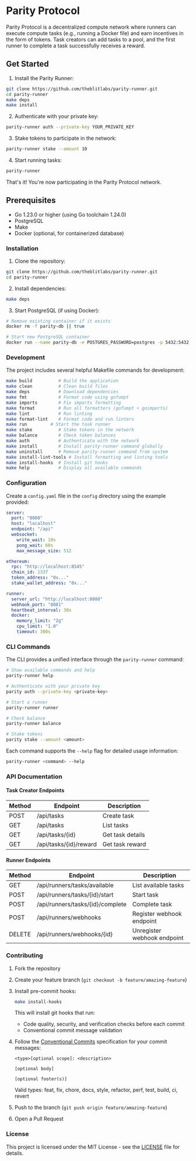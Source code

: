 # Parity Protocol

Parity Protocol is a decentralized compute network where runners can execute compute tasks (e.g., running a Docker file) and earn incentives in the form of tokens. Task creators can add tasks to a pool, and the first runner to complete a task successfully receives a reward.

## Get Started

1. Install the Parity Runner:

```bash
git clone https://github.com/theblitlabs/parity-runner.git
cd parity-runner
make deps
make install
```

2. Authenticate with your private key:

```bash
parity-runner auth --private-key YOUR_PRIVATE_KEY
```

3. Stake tokens to participate in the network:

```bash
parity-runner stake --amount 10
```

4. Start running tasks:

```bash
parity-runner
```

That's it! You're now participating in the Parity Protocol network.

## Prerequisites

- Go 1.23.0 or higher (using Go toolchain 1.24.0)
- PostgreSQL
- Make
- Docker (optional, for containerized database)

### Installation

1. Clone the repository:

```bash
git clone https://github.com/theblitlabs/parity-runner.git
cd parity-runner
```

2. Install dependencies:

```bash
make deps
```

3. Start PostgreSQL (if using Docker):

```bash
# Remove existing container if it exists
docker rm -f parity-db || true

# Start new PostgreSQL container
docker run --name parity-db -e POSTGRES_PASSWORD=postgres -p 5432:5432 -d postgres
```

### Development

The project includes several helpful Makefile commands for development:

```bash
make build          # Build the application
make clean          # Clean build files
make deps           # Download dependencies
make fmt            # Format code using gofumpt
make imports        # Fix imports formatting
make format         # Run all formatters (gofumpt + goimports)
make lint           # Run linting
make format-lint    # Format code and run linters
make run         # Start the task runner
make stake          # Stake tokens in the network
make balance        # Check token balances
make auth           # Authenticate with the network
make install        # Install parity-runner command globally
make uninstall      # Remove parity-runner command from system
make install-lint-tools # Install formatting and linting tools
make install-hooks  # Install git hooks
make help           # Display all available commands
```

### Configuration

Create a `config.yaml` file in the `config` directory using the example provided:

```yaml
server:
  port: "8080"
  host: "localhost"
  endpoint: "/api"
  websocket:
    write_wait: 10s
    pong_wait: 60s
    max_message_size: 512

ethereum:
  rpc: "http://localhost:8545"
  chain_id: 1337
  token_address: "0x..."
  stake_wallet_address: "0x..."

runner:
  server_url: "http://localhost:8080"
  webhook_port: "8081"
  heartbeat_interval: 30s
  docker:
    memory_limit: "2g"
    cpu_limit: "1.0"
    timeout: 300s
```

### CLI Commands

The CLI provides a unified interface through the `parity-runner` command:

```bash
# Show available commands and help
parity-runner help

# Authenticate with your private key
parity auth --private-key <private-key>

# Start a runner
parity-runner runner

# Check balance
parity-runner balance

# Stake tokens
parity stake --amount <amount>
```

Each command supports the `--help` flag for detailed usage information:

```bash
parity-runner <command> --help
```

### API Documentation

#### Task Creator Endpoints

| Method | Endpoint               | Description      |
| ------ | ---------------------- | ---------------- |
| POST   | /api/tasks             | Create task      |
| GET    | /api/tasks             | List tasks       |
| GET    | /api/tasks/{id}        | Get task details |
| GET    | /api/tasks/{id}/reward | Get task reward  |

#### Runner Endpoints

| Method | Endpoint                         | Description                 |
| ------ | -------------------------------- | --------------------------- |
| GET    | /api/runners/tasks/available     | List available tasks        |
| POST   | /api/runners/tasks/{id}/start    | Start task                  |
| POST   | /api/runners/tasks/{id}/complete | Complete task               |
| POST   | /api/runners/webhooks            | Register webhook endpoint   |
| DELETE | /api/runners/webhooks/{id}       | Unregister webhook endpoint |

### Contributing

1. Fork the repository
2. Create your feature branch (`git checkout -b feature/amazing-feature`)
3. Install pre-commit hooks:
   ```bash
   make install-hooks
   ```
   This will install git hooks that run:
   - Code quality, security, and verification checks before each commit
   - Conventional commit message validation
4. Follow the [Conventional Commits](https://www.conventionalcommits.org/) specification for your commit messages:

   ```
   <type>[optional scope]: <description>

   [optional body]

   [optional footer(s)]
   ```

   Valid types: feat, fix, chore, docs, style, refactor, perf, test, build, ci, revert

5. Push to the branch (`git push origin feature/amazing-feature`)
6. Open a Pull Request

### License

This project is licensed under the MIT License - see the [LICENSE](LICENSE) file for details.
